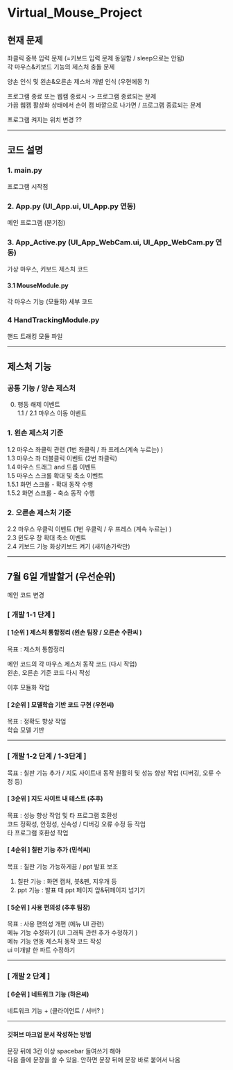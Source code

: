 # Virtual_Mouse_Project

## 현재 문제
좌클릭 중복 입력 문제 (=키보드 입력 문제 동일함 / sleep으로는 안됨)     
각 마우스&키보드 기능의 제스처 충돌 문제     

양손 인식 및 왼손&오른손 제스처 개별 인식  (우현에몽 ?)     

프로그램 종료 또는 웹캠 종료시 -> 프로그램 종료되는 문제     
가끔 웹캠 활상화 상태에서 손이 캠 바깥으로 나가면 / 프로그램 종료되는 문제     

프로그램 켜지는 위치 변경 ?? 

------------------------------------
## 코드 설명

### 1. main.py     
프로그램 시작점      

### 2. App.py (UI_App.ui, UI_App.py 연동)     
메인 프로그램 (분기점)      

### 3. App_Active.py (UI_App_WebCam.ui, UI_App_WebCam.py 연동)     
가상 마우스, 키보드 제스처 코드       

#### 3.1 MouseModule.py     
각 마우스 기능 (모듈화) 세부 코드       

### 4 HandTrackingModule.py     
핸드 트래킹 모듈 파일      

 -------------------------------------------
## 제스처 기능      
### 공통 기능 / 양손 제스처           
0. 행동 해제 이벤트     
1.1 / 2.1 마우스 이동 이벤트     

### 1. 왼손 제스처 기준      
1.2 마우스 좌클릭 관련 (1번 좌클릭 / 좌 프레스(계속 누르는) )     
1.3 마우스 좌 더블클릭 이벤트 (2번 좌클릭)     
1.4 마우스 드래그 and 드롭 이벤트     
1.5 마우스 스크롤 확대 및 축소 이벤트     
1.5.1 화면 스크롤 - 확대 동작 수행     
1.5.2 화면 스크롤 - 축소 동작 수행     

### 2. 오른손 제스처 기준 
2.2 마우스 우클릭 이벤트 (1번 우클릭 / 우 프레스 (계속 누르는) )     
2.3 윈도우 창 확대 축소 이벤트     
2.4 키보드 기능 화상키보드 켜기 (새끼손가락만)     

 -------------------------------------------
## 7월 6일 개발할거 (우선순위)          
메인 코드 변경      

### [ 개발 1-1 단계 ]     
#### [ 1순위 ] 제스처 통합정리 (왼손 팀장 / 오른손 수환씨 )      
목표 : 제스처 통합정리     
  
메인 코드의 각 마우스 제스처 동작 코드 (다시 작업)     
왼손, 오른손 기준 코드 다시 작성      
  
이후 모듈화 작업      

#### [ 2순위 ] 모델학습 기반 코드 구현  (우현씨)     
목표 : 정확도 향상 작업       
학습 모델 기반      

------------------------------------------------
### [ 개발 1-2 단계 / 1-3단계 ]     
목표 : 칠판 기능 추가 / 지도 사이트내 동작 원활히 및 성능 향상 작업 (디버깅, 오류 수정 등)       

#### [ 3순위 ] 지도 사이트 내 테스트 (추후)     
목표 : 성능 향상 작업 및 타 프로그램 호환성      
코드 정확성, 안정성, 신속성 / 디버깅 오류 수정 등 작업      
타 프로그램 호환성 작업      


#### [ 4순위 ] 칠판 기능 추가 (민석씨)     
목표 : 칠판 기능 가능하게끔 / ppt 발표 보조     
1) 칠판 기능 : 화면 캡처, 붓&펜, 지우개 등     
2) ppt 기능 : 발표 때 ppt 페이지 앞&뒤페이지 넘기기      


#### [ 5순위 ] 사용 편의성 (추후 팀장)     
목표 : 사용 편의성 개편 (메뉴 UI 관련)     
메뉴 기능 수정하기 (UI 그래픽 관련 추가 수정하기 )     
메뉴 기능 연동 제스처 동작 코드 작성       
ui 미개발 한 파트 수정하기      

------------------------------------------------
### [ 개발 2 단계 ]     
#### [ 6순위 ] 네트워크 기능 (하은씨)      
네트워크 기능  + (클라이언트 / 서버? )      


------------------------------------------------
#### 깃허브 마크업 문서 작성하는 방법
문장 뒤에      3칸 이상 spacebar 들여쓰기 해야      
다음 줄에 문장을 쓸 수 있음. 안하면 문장 뒤에 문장 바로 붙어서 나옴 
